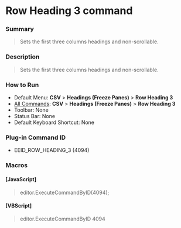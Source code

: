 # Row Heading 3 command

### Summary

> Sets the first three columns headings and non-scrollable.

### Description

> Sets the first three columns headings and non-scrollable.

### How to Run

- Default Menu: **CSV** \> **Headings (Freeze Panes)** \> **Row Heading 3**
- [All Commands](../tools/all_commands): **CSV** \> **Headings (Freeze Panes)** \> **Row Heading 3**
- Toolbar: None
- Status Bar: None
- Default Keyboard Shortcut: None

### Plug-in Command ID

- EEID\_ROW\_HEADING\_3 (4094)

### Macros

#### \[JavaScript\]

> editor.ExecuteCommandByID(4094);

#### \[VBScript\]

> editor.ExecuteCommandByID 4094